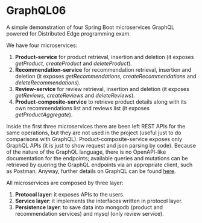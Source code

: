 # GraphQL06
A simple demonstration of four Spring Boot microservices GraphQL powered for Distributed Edge programming exam.

We have four microservices:

1. **Product-service** for product retrieval, insertion and deletion (it exposes *getProduct*, *createProduct* and *deleteProduct*).
2. **Recommendation-service** for recommendation retrieval, insertion and deletion (it exposes *getRecommendations*, *createRecommendations* and *deleteRecommendations*).
3. **Review-service** for review retrieval, insertion and deletion (it exposes *getReviews*, *createReviews* and *deleteReviews*).
4. **Product-composite-service** to retrieve product details along with its own recommendations list and reviews list (it exposes *getProductAggregate*).

Inside the first three microservices there are been left REST APIs for the same operations, but they are not used in the project (useful just to do comparisons with GraphQL). Product-composite-service exposes only GraphQL APIs (it is just to show request and json parsing by code).
Because of the nature of the GraphQL language, there is no OpenAPI-like documentation for the endpoints; available queries and mutations can be retrieved by quering the GraphQL endpoints via an appropriate client, such as Postman.
Anyway, further details on GraphQL can be found [here](https://github.com/AlfaSierra92/GraphQL06/blob/release/GraphQL.md).

All microservices are composed by three layer:
1. **Protocol layer**: it exposes APIs to the users.
2. **Service layer**: it implements the interfaces written in protocol layer.
3. **Persistence layer**: to save data into mongodb (product and recommendation services) and mysql (only review service).



